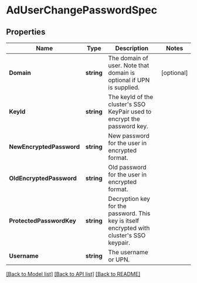 # AdUserChangePasswordSpec

## Properties

Name | Type | Description | Notes
------------ | ------------- | ------------- | -------------
**Domain** | **string** | The domain of user. Note that domain is optional if UPN is supplied. | [optional] 
**KeyId** | **string** | The keyId of the cluster&#39;s SSO KeyPair used to encrypt the password key. | 
**NewEncryptedPassword** | **string** | New password for the user in encrypted format. | 
**OldEncryptedPassword** | **string** | Old password for the user in encrypted format. | 
**ProtectedPasswordKey** | **string** | Decryption key for the password. This key is itself encrypted with cluster&#39;s SSO keypair. | 
**Username** | **string** | The username or UPN. | 

[[Back to Model list]](../README.md#documentation-for-models) [[Back to API list]](../README.md#documentation-for-api-endpoints) [[Back to README]](../README.md)



